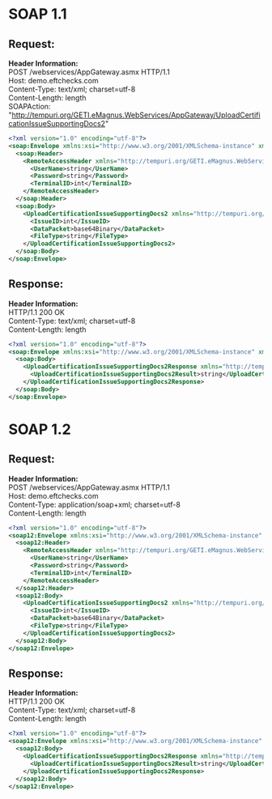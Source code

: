 # SOAP 1.1
## Request:
**Header Information:**  
POST /webservices/AppGateway.asmx HTTP/1.1  
Host: demo.eftchecks.com  
Content-Type: text/xml; charset=utf-8  
Content-Length: length  
SOAPAction: "http://tempuri.org/GETI.eMagnus.WebServices/AppGateway/UploadCertificationIssueSupportingDocs2"


```XML
<?xml version="1.0" encoding="utf-8"?>
<soap:Envelope xmlns:xsi="http://www.w3.org/2001/XMLSchema-instance" xmlns:xsd="http://www.w3.org/2001/XMLSchema" xmlns:soap="http://schemas.xmlsoap.org/soap/envelope/">
  <soap:Header>
    <RemoteAccessHeader xmlns="http://tempuri.org/GETI.eMagnus.WebServices/AppGateway">
      <UserName>string</UserName>
      <Password>string</Password>
      <TerminalID>int</TerminalID>
    </RemoteAccessHeader>
  </soap:Header>
  <soap:Body>
    <UploadCertificationIssueSupportingDocs2 xmlns="http://tempuri.org/GETI.eMagnus.WebServices/AppGateway">
      <IssueID>int</IssueID>
      <DataPacket>base64Binary</DataPacket>
      <FileType>string</FileType>
    </UploadCertificationIssueSupportingDocs2>
  </soap:Body>
</soap:Envelope>
```


## Response:
**Header Information:**  
HTTP/1.1 200 OK  
Content-Type: text/xml; charset=utf-8  
Content-Length: length  

```XML
<?xml version="1.0" encoding="utf-8"?>
<soap:Envelope xmlns:xsi="http://www.w3.org/2001/XMLSchema-instance" xmlns:xsd="http://www.w3.org/2001/XMLSchema" xmlns:soap="http://schemas.xmlsoap.org/soap/envelope/">
  <soap:Body>
    <UploadCertificationIssueSupportingDocs2Response xmlns="http://tempuri.org/GETI.eMagnus.WebServices/AppGateway">
      <UploadCertificationIssueSupportingDocs2Result>string</UploadCertificationIssueSupportingDocs2Result>
    </UploadCertificationIssueSupportingDocs2Response>
  </soap:Body>
</soap:Envelope>
```

# SOAP 1.2

## Request:
**Header Information:**  
POST /webservices/AppGateway.asmx HTTP/1.1  
Host: demo.eftchecks.com  
Content-Type: application/soap+xml; charset=utf-8  
Content-Length: length 
 
```XML
<?xml version="1.0" encoding="utf-8"?>
<soap12:Envelope xmlns:xsi="http://www.w3.org/2001/XMLSchema-instance" xmlns:xsd="http://www.w3.org/2001/XMLSchema" xmlns:soap12="http://www.w3.org/2003/05/soap-envelope">
  <soap12:Header>
    <RemoteAccessHeader xmlns="http://tempuri.org/GETI.eMagnus.WebServices/AppGateway">
      <UserName>string</UserName>
      <Password>string</Password>
      <TerminalID>int</TerminalID>
    </RemoteAccessHeader>
  </soap12:Header>
  <soap12:Body>
    <UploadCertificationIssueSupportingDocs2 xmlns="http://tempuri.org/GETI.eMagnus.WebServices/AppGateway">
      <IssueID>int</IssueID>
      <DataPacket>base64Binary</DataPacket>
      <FileType>string</FileType>
    </UploadCertificationIssueSupportingDocs2>
  </soap12:Body>
</soap12:Envelope>
```

## Response:
**Header Information:**  
HTTP/1.1 200 OK  
Content-Type: text/xml; charset=utf-8  
Content-Length: length  

```XML
<?xml version="1.0" encoding="utf-8"?>
<soap12:Envelope xmlns:xsi="http://www.w3.org/2001/XMLSchema-instance" xmlns:xsd="http://www.w3.org/2001/XMLSchema" xmlns:soap12="http://www.w3.org/2003/05/soap-envelope">
  <soap12:Body>
    <UploadCertificationIssueSupportingDocs2Response xmlns="http://tempuri.org/GETI.eMagnus.WebServices/AppGateway">
      <UploadCertificationIssueSupportingDocs2Result>string</UploadCertificationIssueSupportingDocs2Result>
    </UploadCertificationIssueSupportingDocs2Response>
  </soap12:Body>
</soap12:Envelope>
```

